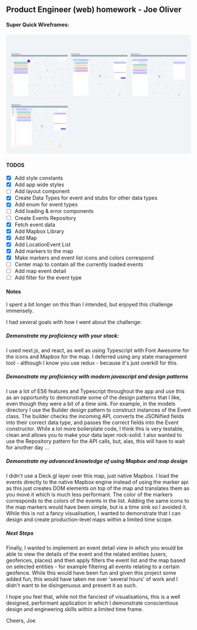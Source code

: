 ## Product Engineer (web) homework - Joe Oliver

#### Super Quick Wireframes:
![wireframe](./wireframe.png)

#### TODOS
- [x] Add style constants
- [x] Add app wide styles
- [ ] Add layout component
- [x] Create Data Types for event and stubs for other data types
- [x] Add enum for event types
- [ ] Add loading & error components
- [ ] Create Events Repository
- [x] Fetch event data
- [x] Add Mapbox Library
- [x] Add Map
- [x] Add LocationEvent List
- [x] Add markers to the map
- [x] Make markers and event list icons and colors correspond
- [ ] Center map to contain all the currently loaded events
- [ ] Add map event detail
- [ ] Add filter for the event type

#### Notes
I spent a bit longer on this than I intended, but enjoyed this challenge immensely.

I had several goals with how I went about the challenge:

##### Demonstrate my proficiency with your stack:
I used next.js, and react, as well as using Typescript with Font Awesome for the icons and Mapbox for the map. I deferred using any state management tool - although I know you use  redux - because it's just overkill for this.

##### Demonstrate my proficiency with modern javascript and design patterns
I use a lot of ES6 features and Typescript throughout the app and use this as an opportunity to demonstrate some of the design patterns that I like, even though they were a bit of a time sink.
For example, in the models directory I use the Builder design pattern to construct instances of the Event class. The builder checks the incoming API, 
converts the JSONified fields into their correct data type, and passes the correct fields into the Event constructor.
While a lot more boilerplate code, I think this is very testable, clean and allows you to make your data layer rock-solid. I also wanted 
to use the Repository pattern for the API calls, but, alas, this will have to wait for another day ...

##### Demonstrate my advanced knowledge of using Mapbox and map design 
I didn't use a Deck.gl layer over this map, just native Mapbox. I load the events directly to the native Mapbox engine instead of 
using the marker api as this just creates DOM elements on top of the map and translates them as you move it which is much less performant. 
The color of the markers corresponds to the colors of the events in the list. Adding the same icons to the map markers would have been simple, 
but is a time sink so I avoided it. While this is not a fancy visualisation, I wanted to demonstrate that I can design and create production-level
maps within a limited time scope.

##### Next Steps
Finally, I wanted to implement an event detail view in which you would be able to view the details of the event and the related entities 
(users, geofences, places) and then apply filters the event list and the map based on selected entities - for example filtering all events relating to 
a certain geofence. While this would have been fun and given this project some added fun, this would have taken me over 'several hours' of work and I didn't want to 
be disingenuous and present it as such.

I hope you feel that, while not the fanciest of visualisations, this is a well designed, performant application in which I demonstrate conscientious 
design and engineering skills within a limited time frame.



Cheers,
Joe

        


   
